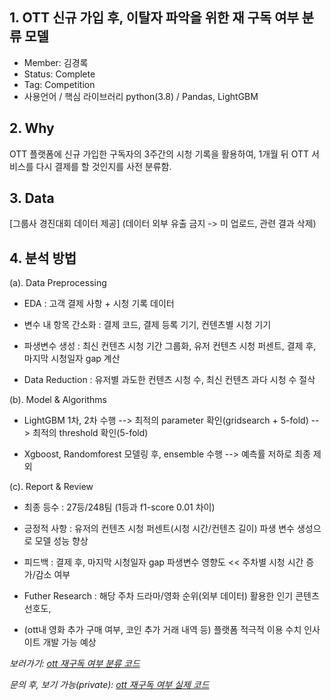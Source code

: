 ## 1. OTT 신규 가입 후, 이탈자 파악을 위한 재 구독 여부 분류 모델

- Member: 김경록
- Status: Complete
- Tag: Competition
- 사용언어 / 핵심 라이브러리
  python(3.8) / Pandas, LightGBM

## 2. Why
OTT 플랫폼에 신규 가입한 구독자의 3주간의 시청 기록을 활용하여, 1개월 뒤 OTT 서비스를 다시 결제를 할 것인지를 사전 분류함.

## 3. Data

[그룹사 경진대회 데이터 제공] (데이터 외부 유출 금지 -> 미 업로드, 관련 결과 삭제)

## 4. 분석 방법
(a). Data Preprocessing 
  - EDA : 고객 결제 사항 + 시청 기록 데이터

  - 변수 내 항목 간소화 : 결제 코드, 결제 등록 기기, 컨텐츠별 시청 기기

  - 파생변수 생성 : 최신 컨텐츠 시청 기간 그룹화, 유저 컨텐츠 시청 퍼센트, 결제 후, 마지막 시청일자 gap 계산

  - Data Reduction : 유저별 과도한 컨텐츠 시청 수, 최신 컨텐츠 과다 시청 수 절삭

(b). Model & Algorithms
  - LightGBM 1차, 2차 수행 --> 최적의 parameter 확인(gridsearch + 5-fold) --> 최적의 threshold 확인(5-fold)

  - Xgboost, Randomforest 모델링 후, ensemble 수행 --> 예측률 저하로 최종 제외

(c). Report & Review
- 최종 등수 : 27등/248팀 (1등과 f1-score 0.01 차이)

- 긍정적 사항 : 유저의 컨텐츠 시청 퍼센트(시청 시간/컨텐츠 길이) 파생 변수 생성으로 모델 성능 향상

- 피드백 : 결제 후, 마지막 시청일자 gap 파생변수 영향도 << 주차별 시청 시간 증가/감소 여부

- Futher Research : 해당 주차 드라마/영화 순위(외부 데이터) 활용한 인기 콘텐츠 선호도,

 + (ott내 영화 추가 구매 여부, 코인 추가 거래 내역 등) 플랫폼 적극적 이용 수치 인사이트 개발 가능 예상
		
*보러가기: [ott 재구독 여부 분류 코드](https://github.com/bluemumin/ott_subscription_exit_rate/blob/main/ott_%EC%9E%AC%EA%B5%AC%EB%8F%85%EC%97%AC%EB%B6%80_%EB%B6%84%EB%A5%98.ipynb)*

*문의 후, 보기 가능(private): [ott 재구독 여부 실제 코드](https://github.com/bluemumin/wavve_subscription_exit_rate_private)*
